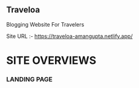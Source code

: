 ## Traveloa
Blogging Website For Travelers 

Site URL :- https://traveloa-amangupta.netlify.app/


# SITE OVERVIEWS

### LANDING PAGE
